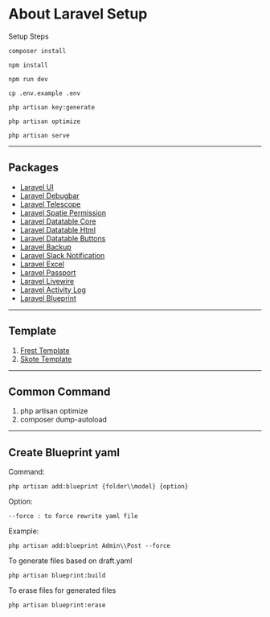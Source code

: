 # About Laravel Setup

Setup Steps

`composer install`

`npm install`

`npm run dev`

`cp .env.example .env`

`php artisan key:generate`

`php artisan optimize`

`php artisan serve`

---

## Packages

- [Laravel UI](https://laravel.com/docs/7.x/frontend)
- [Laravel Debugbar](https://github.com/barryvdh/laravel-debugbar)
- [Laravel Telescope](https://laravel.com/docs/7.x/telescope)
- [Laravel Spatie Permission](https://spatie.be/docs/laravel-permission/v3/introduction)
- [Laravel Datatable Core](https://yajrabox.com/docs/laravel-datatables/master)
- [Laravel Datatable Html](https://yajrabox.com/docs/laravel-datatables/master/html-installation)
- [Laravel Datatable Buttons](https://yajrabox.com/docs/laravel-datatables/master/buttons-installation)
- [Laravel Backup](https://spatie.be/docs/laravel-backup/v6/introduction)
- [Laravel Slack Notification](https://laravel.com/docs/7.x/notifications#slack-notifications)
- [Laravel Excel](https://docs.laravel-excel.com/3.1/getting-started/)
- [Laravel Passport](https://laravel.com/docs/7.x/passport)
- [Laravel Livewire](https://laravel-livewire.com/docs/quickstart)
- [Laravel Activity Log](https://spatie.be/docs/laravel-activitylog/v3/introduction)
- [Laravel Blueprint](https://blueprint.laravelshift.com/)

---

## Template
1. [Frest Template](https://pixinvent.com/demo/frest-clean-bootstrap-admin-dashboard-template/landing-page/)
2. [Skote Template](https://themesbrand.com/skote/)

---

## Common Command
1. php artisan optimize
2. composer dump-autoload

---

## Create Blueprint yaml

Command: 

`php artisan add:blueprint {folder\\model} {option}`

Option:

`--force : to force rewrite yaml file` 

Example:

`php artisan add:blueprint Admin\\Post --force`

To generate files based on draft.yaml

`php artisan blueprint:build`

To erase files for generated files

`php artisan blueprint:erase`
